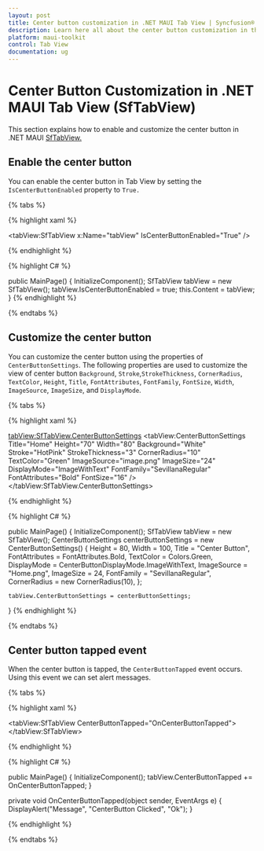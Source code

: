 ```yaml
---
layout: post
title: Center button customization in .NET MAUI Tab View | Syncfusion®
description: Learn here all about the center button customization in the Syncfusion® .NET MAUI Tab View(SfTabView) control.
platform: maui-toolkit
control: Tab View
documentation: ug
---
```


# Center Button Customization in .NET MAUI Tab View (SfTabView)

This section explains how to enable and customize the center button in .NET MAUI [SfTabView.](https://help.syncfusion.com/cr/maui-toolkit/Syncfusion.Maui.Toolkit.TabView.SfTabView.html)

## Enable the center button 

You can enable the center button in Tab View by setting the `IsCenterButtonEnabled` property to `True.`

{% tabs %}

{% highlight xaml %}

<tabView:SfTabView x:Name="tabView"
                   IsCenterButtonEnabled="True" />

{% endhighlight %}

{% highlight C# %}

public MainPage()
{
    InitializeComponent();
    SfTabView tabView = new SfTabView();
    tabView.IsCenterButtonEnabled = true;
    this.Content = tabView;
}
{% endhighlight %}

{% endtabs %}

## Customize the center button

You can customize the center button using the properties of `CenterButtonSettings`. The following properties are used to customize the view of center button `Background`, `Stroke`,`StrokeThickness`, `CornerRadius`, `TextColor`, `Height`, `Title`, `FontAttributes`, `FontFamily`, `FontSize`, `Width`, `ImageSource`, `ImageSize`, and `DisplayMode`.

{% tabs %}

{% highlight xaml %}

<tabView:SfTabView.CenterButtonSettings>
     <tabView:CenterButtonSettings Title="Home" 
                              Height="70" 
                              Width="80"
                              Background="White" 
                              Stroke="HotPink" 
                              StrokeThickness="3" 
                              CornerRadius="10" 
                              TextColor="Green" 
                              ImageSource="image.png" 
                              ImageSize="24" 
                              DisplayMode="ImageWithText" 
                              FontFamily="SevillanaRegular" 
                              FontAttributes="Bold" 
                              FontSize="16" />
</tabView:SfTabView.CenterButtonSettings>

{% endhighlight %}

{% highlight C# %}

public MainPage()
{
    InitializeComponent();
    SfTabView tabView = new SfTabView();
    CenterButtonSettings centerButtonSettings = new CenterButtonSettings()
    {
        Height = 80,
        Width = 100,
        Title = "Center Button",
        FontAttributes = FontAttributes.Bold,
        TextColor = Colors.Green,
        DisplayMode = CenterButtonDisplayMode.ImageWithText,
        ImageSource = "Home.png",
        ImageSize = 24,
        FontFamily = "SevillanaRegular",
        CornerRadius = new CornerRadius(10),
    };

    tabView.CenterButtonSettings = centerButtonSettings;
}
{% endhighlight %}

{% endtabs %}

## Center button tapped event

When the center button is tapped, the `CenterButtonTapped` event occurs. Using this event we can set alert messages.

{% tabs %}

{% highlight xaml %}

<tabView:SfTabView CenterButtonTapped="OnCenterButtonTapped">
</tabView:SfTabView>

{% endhighlight %}

{% highlight C# %}

public MainPage()
{
    InitializeComponent();
    tabView.CenterButtonTapped += OnCenterButtonTapped;
}

private void OnCenterButtonTapped(object sender, EventArgs e)
{
    DisplayAlert("Message", "CenterButton Clicked", "Ok");
}

{% endhighlight %}

{% endtabs %}
